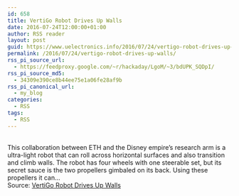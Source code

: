 ```yaml
---
id: 658
title: VertiGo Robot Drives Up Walls
date: 2016-07-24T12:00:00+01:00
author: RSS reader
layout: post
guid: https://www.uelectronics.info/2016/07/24/vertigo-robot-drives-up-walls/
permalink: /2016/07/24/vertigo-robot-drives-up-walls/
rss_pi_source_url:
  - https://feedproxy.google.com/~r/hackaday/LgoM/~3/bdUPK_SQDpI/
rss_pi_source_md5:
  - 34309e390ce8b44ee75e1a06fe28af9b
rss_pi_canonical_url:
  - my_blog
categories:
  - RSS
tags:
  - RSS
---
```

&#013;  
This collaboration between ETH and the Disney empire’s research arm is a ultra-light robot that can roll across horizontal surfaces and also transition and climb walls. The robot has four wheels with one steerable set, but its secret sauce is the two propellers gimbaled on its back. Using these propellers it can…&#013;  
Source: <a href="https://feedproxy.google.com/~r/hackaday/LgoM/~3/bdUPK_SQDpI/" target="_blank">VertiGo Robot Drives Up Walls</a>